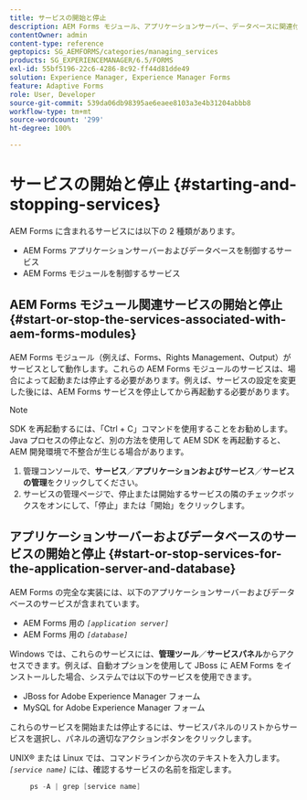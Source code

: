```yaml
---
title: サービスの開始と停止
description: AEM Forms モジュール、アプリケーションサーバー、データベースに関連付けられたサービスを開始および停止する方法について説明します。
contentOwner: admin
content-type: reference
geptopics: SG_AEMFORMS/categories/managing_services
products: SG_EXPERIENCEMANAGER/6.5/FORMS
exl-id: 55bf5196-22c6-4286-8c92-ff44d81dde49
solution: Experience Manager, Experience Manager Forms
feature: Adaptive Forms
role: User, Developer
source-git-commit: 539da06db98395ae6eaee8103a3e4b31204abbb8
workflow-type: tm+mt
source-wordcount: '299'
ht-degree: 100%

---
```


# サービスの開始と停止 {#starting-and-stopping-services}

AEM Forms に含まれるサービスには以下の 2 種類があります。

* AEM Forms アプリケーションサーバーおよびデータベースを制御するサービス
* AEM Forms モジュールを制御するサービス

## AEM Forms モジュール関連サービスの開始と停止 {#start-or-stop-the-services-associated-with-aem-forms-modules}

AEM Forms モジュール（例えば、Forms、Rights Management、Output）がサービスとして動作します。これらの AEM Forms モジュールのサービスは、場合によって起動または停止する必要があります。例えば、サービスの設定を変更した後には、AEM Forms サービスを停止してから再起動する必要があります。

>[!NOTE]
>
> SDK を再起動するには、「Ctrl + C」コマンドを使用することをお勧めします。Java プロセスの停止など、別の方法を使用して AEM SDK を再起動すると、AEM 開発環境で不整合が生じる場合があります。

1. 管理コンソールで、**サービス**／**アプリケーションおよびサービス**／**サービスの管理**&#x200B;をクリックしてください。
1. サービスの管理ページで、停止または開始するサービスの隣のチェックボックスをオンにして、「停止」または「開始」をクリックします。

## アプリケーションサーバーおよびデータベースのサービスの開始と停止 {#start-or-stop-services-for-the-application-server-and-database}

AEM Forms の完全な実装には、以下のアプリケーションサーバーおよびデータベースのサービスが含まれています。

* AEM Forms 用の *`[application server]`*
* AEM Forms 用の *`[database]`*

Windows では、これらのサービスには、**管理ツール**／**サービスパネル**&#x200B;からアクセスできます。例えば、自動オプションを使用して JBoss に AEM Forms をインストールした場合、システムでは以下のサービスを使用できます。

* JBoss for Adobe Experience Manager フォーム
* MySQL for Adobe Experience Manager フォーム

これらのサービスを開始または停止するには、サービスパネルのリストからサービスを選択し、パネルの適切なアクションボタンをクリックします。

UNIX® または Linux では、コマンドラインから次のテキストを入力します。*`[service name]`* には、確認するサービスの名前を指定します。

```java
     ps -A | grep [service name]
```
